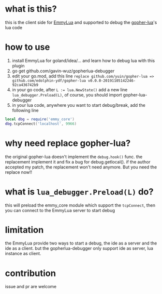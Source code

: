 # what is this?

this is the client side for [EmmyLua](https://github.com/EmmyLua) and supported to debug the [gopher-lua](https://github.com/yuin/gopher-lua)'s lua code

# how to use

1. install EmmyLua for goland/idea/... and learn how to debug lua with this plugin
2. go get github.com/gavin-wuz/gopherlua-debugger
3. edit your go.mod, add this line `replace github.com/yuin/gopher-lua => github.com/edolphin-ydf/gopher-lua v0.0.0-20191105142246-92ca436742b9`
4. in your go code, after `L := lua.NewState()` add a new line `lua_debugger.Preload(L)`, of course, you should import gopher-lua-debugger
5. in your lua code, anywhere you want to start debug/break, add the following line
```lua
local dbg = require('emmy_core')
dbg.tcpConnect('localhost', 9966)
```

# why need replace gopher-lua?

the original gopher-lua doesn't implement the `debug.hook()` func. the replacement implement it and fix a bug for debug.getlocal().
if the author accepted my patch, the replacement won't need anymore. But you need the replace now!!

# what is `lua_debugger.Preload(L)` do?

this will preload the emmy_core module which support the `tcpConnect`, then you can connect to the EmmyLua server to start debug

# limitation

the EmmyLua provide two ways to start a debug, the ide as a server and the ide as a client.
but the gopherlua-debugger only support ide as server, lua instance as client.

# contribution

issue and pr are welcome